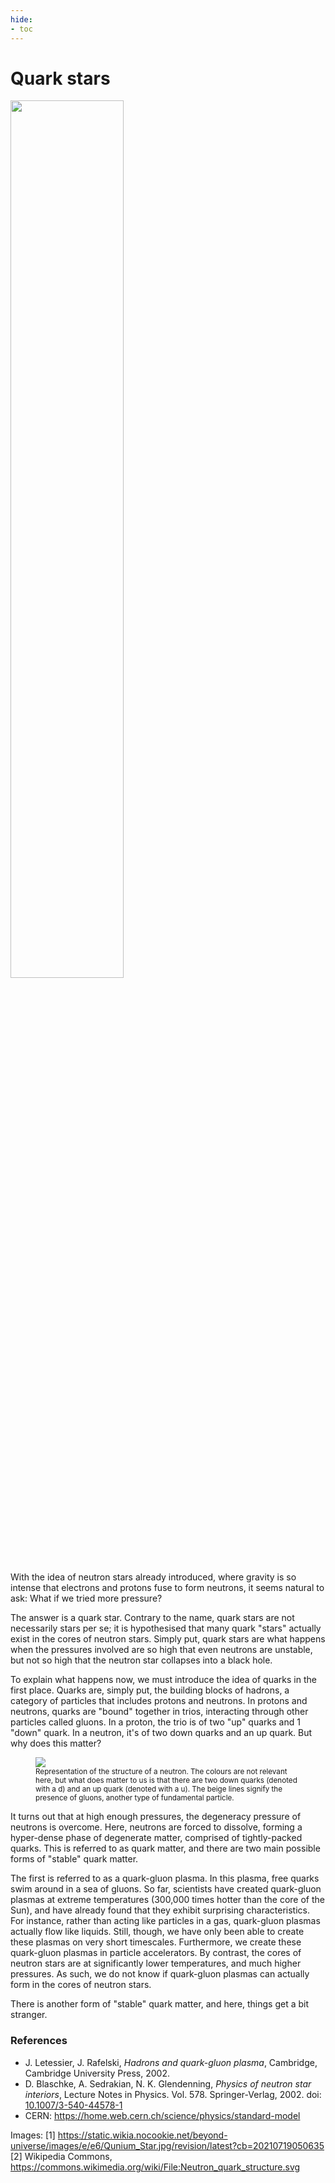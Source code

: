 ```yaml
---
hide:
- toc
---
```

# Quark stars

<img style="width: 60%" src="https://hips.hearstapps.com/pop.h-cdn.co/assets/16/46/640x352/gallery-1479416701-screen-shot-2016-11-17-at-40413-pm.jpg?resize=1200:*">

With the idea of neutron stars already introduced, where gravity is so intense that electrons and protons fuse to form neutrons, it seems natural to ask: What if we tried more pressure?

The answer is a quark star. Contrary to the name, quark stars are not necessarily stars per se; it is hypothesised that many quark "stars" actually exist in the cores of neutron stars. Simply put, quark stars are what happens when the pressures involved are so high that even neutrons are unstable, but not so high that the neutron star collapses into a black hole.

To explain what happens now, we must introduce the idea of quarks in the first place. Quarks are, simply put, the building blocks of hadrons, a category of particles that includes protons and neutrons. In protons and neutrons, quarks are "bound" together in trios, interacting through other particles called gluons. In a proton, the trio is of two "up" quarks and 1 "down" quark. In a neutron, it's of two down quarks and an up quark. But why does this matter?

<figure>
    <img src="https://upload.wikimedia.org/wikipedia/commons/b/bf/Neutron_quark_structure.svg"/>
    <figcaption align = "left">
    <small>Representation of the structure of a neutron. The colours are not relevant here, but what does matter to us is that there are two down quarks (denoted with a d) and an up quark (denoted with a u). The beige lines signify the presence of gluons, another type of fundamental particle.</small>
    </figcaption>
</figure>

It turns out that at high enough pressures, the degeneracy pressure of neutrons is overcome. Here, neutrons are forced to dissolve, forming a hyper-dense phase of degenerate matter, comprised of tightly-packed quarks. This is referred to as quark matter, and there are two main possible forms of "stable" quark matter.

The first is referred to as a quark-gluon plasma. In this plasma, free quarks swim around in a sea of gluons. So far, scientists have created quark-gluon plasmas at extreme temperatures (300,000 times hotter than the core of the Sun), and have already found that they exhibit surprising characteristics. For instance, rather than acting like particles in a gas, quark-gluon plasmas actually flow like liquids. Still, though, we have only been able to create these plasmas on very short timescales. Furthermore, we create these quark-gluon plasmas in particle accelerators. By contrast, the cores of neutron stars are at significantly lower temperatures, and much higher pressures. As such, we do not know if quark-gluon plasmas can actually form in the cores of neutron stars.

There is another form of "stable" quark matter, and here, things get a bit stranger.


### References
- J. Letessier, J. Rafelski, _Hadrons and quark-gluon plasma_, Cambridge, Cambridge University Press, 2002.
- D. Blaschke, A. Sedrakian, N. K. Glendenning, _Physics of neutron star interiors_, Lecture Notes in Physics. Vol. 578. Springer-Verlag, 2002. doi: [10.1007/3-540-44578-1](https://doi.org/10.1007%2F3-540-44578-1)
- CERN: <https://home.web.cern.ch/science/physics/standard-model>


Images:
[1] <https://static.wikia.nocookie.net/beyond-universe/images/e/e6/Qunium_Star.jpg/revision/latest?cb=20210719050635>
<br>[2] Wikipedia Commons, <https://commons.wikimedia.org/wiki/File:Neutron_quark_structure.svg>